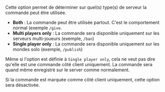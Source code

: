 Cette option permet de déterminer sur quel(s) type(s) de serveur la commande peut être utilisée.
* **Both** : La commande peut être utilisée partout. C'est le comportement normal (exemple `/give`.
* **Multi players only** : La commande sera disponible uniquement sur les serveurs multi-joueurs (exemple, `/ban`)
* **Single player only** : La commande sera disponible uniquement sur les mondes solo (exemple, `/publish`)

Même si l'option est définie à `Single player only`, cela ne veut pas dire qu'elle est une commande côté client uniquement.
La commande sera quand même enregistré sur le server comme normalement.

Si la commande est marquée comme côté client uniquement, cette option sera désactivée.